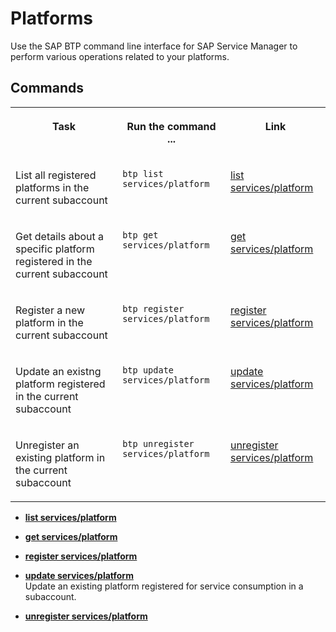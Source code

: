 <!-- loio7610c088ee7b435e817186ea83b4d9b6 -->

# Platforms

Use the SAP BTP command line interface for SAP Service Manager to perform various operations related to your platforms.



<a name="loio7610c088ee7b435e817186ea83b4d9b6__section_jhm_tvz_w3b"/>

## Commands


<table>
<tr>
<th valign="top">

Task



</th>
<th valign="top">

Run the command ...



</th>
<th valign="top">

Link



</th>
</tr>
<tr>
<td valign="top">

List all registered platforms in the current subaccount



</td>
<td valign="top">

`btp list services/platform`



</td>
<td valign="top">

[list services/platform](list-services-platform-ae1e34b.md)



</td>
</tr>
<tr>
<td valign="top">

Get details about a specific platform registered in the current subaccount



</td>
<td valign="top">

`btp get services/platform`



</td>
<td valign="top">

[get services/platform](get-services-platform-e5130b4.md)



</td>
</tr>
<tr>
<td valign="top">

Register a new platform in the current subaccount



</td>
<td valign="top">

`btp register services/platform`



</td>
<td valign="top">

[register services/platform](register-services-platform-d4cf7c9.md)



</td>
</tr>
<tr>
<td valign="top">

Update an existng platform registered in the current subaccount



</td>
<td valign="top">

`btp update services/platform`



</td>
<td valign="top">

[update services/platform](update-services-platform-b467515.md)



</td>
</tr>
<tr>
<td valign="top">

Unregister an existing platform in the current subaccount



</td>
<td valign="top">

`btp unregister services/platform`



</td>
<td valign="top">

[unregister services/platform](unregister-services-platform-4ab18b7.md)



</td>
</tr>
</table>

-   **[list services/platform](list-services-platform-ae1e34b.md "")**  

-   **[get services/platform](get-services-platform-e5130b4.md "")**  

-   **[register services/platform](register-services-platform-d4cf7c9.md "")**  

-   **[update services/platform](update-services-platform-b467515.md "Update an existing platform registered for service consumption in a subaccount.")**  
Update an existing platform registered for service consumption in a subaccount.
-   **[unregister services/platform](unregister-services-platform-4ab18b7.md "")**  


